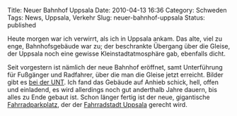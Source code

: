 Title: Neuer Bahnhof Uppsala
Date: 2010-04-13 16:36
Category: Schweden
Tags: News, Uppsala, Verkehr
Slug: neuer-bahnhof-uppsala
Status: published

Heute morgen war ich verwirrt, als ich in Uppsala ankam. Das alte, viel
zu enge, Bahnhofsgebäude war zu; der beschrankte Übergang über die
Gleise, der Uppsala noch eine gewisse Kleinstadtatmosphäre gab,
ebenfalls dicht.

Seit vorgestern ist nämlich der neue Bahnhof eröffnet, samt Unterführung
für Fußgänger und Radfahrer, über die man die Gleise jetzt erreicht.
Bilder gibt es [bei der
UNT](http://www.unt.se/bildspel/bildspelplayer.aspx?slideshowID=896946).
Ich fand das Gebäude auf Anhieb schick, hell, offen und einladend, es
wird allerdings noch gut anderthalb Jahre dauern, bis alles zu Ende
gebaut ist. Schon länger fertig ist der neue, gigantische
[Fahrradparkplatz](http://www.fiket.de/2007/02/20/groesster-fahrradparkplatz-des-nordens/),
der der [Fahrradstadt
Uppsala](http://www.fiket.de/2009/09/22/radfahren-uppsala-vs-stockholm/)
gerecht wird.

